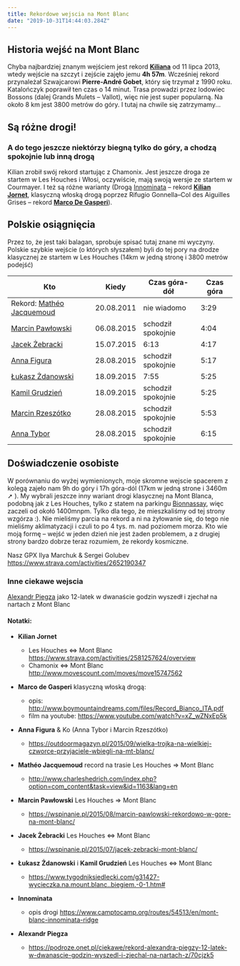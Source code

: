 ```yaml
---
title: Rekordowe wejscia na Mont Blanc
date: "2019-10-31T14:44:03.284Z"
---
```


## Historia wejść na Mont Blanc

Chyba najbardziej znanym wejściem jest rekord [**Kiliana**](#KilianJornet) od 11 lipca 2013,  wtedy wejście na szczyt i zejście zajęło jemu **4h 57m**. Wcześniej rekord przynależał Szwajcarowi **Pierre-André Gobet**, który się trzymał z 1990 roku. Katalończyk poprawił ten czas o 14 minut. Trasa prowadzi przez lodowiec Bossons (dalej Grands Mulets – Vallot), więc nie jest super popularną. Na około 8 km jest 3800 metrów do góry. I tutaj na chwile się zatrzymamy...

## Są różne drogi!

### A do tego jeszcze niektórzy biegną tylko do góry, a chodzą spokojnie lub inną drogą

Kilian zrobił swój rekord startując z Chamonix. Jest jeszcze droga ze startem w Les Houches i Włosi, oczywiście, mają swoją wersje ze startem w Courmayer. I też są różne warianty (Drogą [Innominata](#Innominata) – rekord [**Kilian Jornet**](#KilianJornet), klasyczną włoską drogą poprzez Rifugio Gonnella–Col des Aiguilles Grises – rekord [**Marco De Gasperi**](#MarcodeGasperi)).



## Polskie osiągnięcia

Przez to, że jest taki balagan, sprobuje spisać tutaj znane mi wyczyny. Polskie szybkie wejście (o których słyszałem) byli do tej pory na drodze klasycznej ze startem w Les Houches (14km w jedną stronę i 3800 metrów podejść)

| Kto | Kiedy | Czas góra-dół | Czas góra |
| ---- | ---- | ---- | ---- |
| Rekord: [Mathéo Jacquemoud](#MatheoJacquemoud) | 20.08.2011 | nie wiadomo | 3:29 |
| [Marcin Pawłowski](MarcinPawlowski) | 06.08.2015 | schodził spokojnie | 4:04 |
| [Jacek Żebracki](#JacekZebracki) | 15.07.2015 | 6:13 | 4:17 |
| [Anna Figura](#AnnaFigura) | 28.08.2015 | schodził spokojnie | 5:17 |
| [Łukasz Żdanowski](#LZKG) | 18.09.2015 | 7:55 | 5:25 |
| [Kamil Grudzień](#LZKG) | 18.09.2015 | schodził spokojnie | 5:25 |
| [Marcin Rzeszótko](#AnnaFigura) | 28.08.2015 | schodził spokojnie | 5:53 |
| [Anna Tybor](#AnnaFigura)  | 28.08.2015 | schodził spokojnie | 6:15 |



## Doświadczenie osobiste

W porównaniu do wyżej wymienionych, moje skromne wejscie spacerem z kolegą zajeło nam 9h do góry i 17h góra-dól (17km w jedną strone i 3460m ➚ ). My wybrali jeszcze inny wariant drogi klasycznej na Mont Blanca, podobną jak z Les Houches, tylko z statem na parkingu [Bionnassay](https://goo.gl/maps/Fsyirds1JL86Wy1t6), więc zaczeli od okołó 1400mnpm. Tylko dla tego, że mieszkaliśmy od tej strony wzgórza :). Nie mieliśmy parcia na rekord a ni na żyłowanie się, do tego nie mieliśmy aklimatyzacji i czuli to po 4 tys. m. nad poziomem morza. Kto wie moją formę – wejść w jeden dzień nie jest żaden problemem, a z drugiej strony bardzo dobrze teraz rozumiem, że rekordy kosmiczne.

Nasz GPX Ilya Marchuk & Sergei Golubev  https://www.strava.com/activities/2652190347


### Inne ciekawe wejscia

[Alexandr Piegza](#AlexandrPiegza) jako 12-latek w dwanaście godzin wyszedł i zjechał na nartach z Mont Blanc



#### Notatki:

* <a name="KilianJornet"></a>**Kilian Jornet**
  * Les Houches <=> Mont Blanc https://www.strava.com/activities/2581257624/overview
  * Chamonix <=> Mont Blanc  http://www.movescount.com/moves/move15747562



* <a name="MarcodeGasperi"></a>**Marco de Gasperi** klasyczną włoską drogą:
  * opis: http://www.boymountaindreams.com/files/Record_Bianco_ITA.pdf
  * film na youtube: https://www.youtube.com/watch?v=xZ_wZNxEp5k

* <a name="AnnaFigura"></a>**Anna Figura** & Ko (Anna Tybor i Marcin Rzeszótko)
  * https://outdoormagazyn.pl/2015/09/wielka-trojka-na-wielkiej-czworce-przyjaciele-wbiegli-na-mt-blanc/

* <a name="MatheoJacquemoud"></a>**Mathéo Jacquemoud** record na trasie Les Houches => Mont Blanc
  * http://www.charleshedrich.com/index.php?option=com_content&task=view&id=1163&lang=en

* <a name="MarcinPawlowski"></a>**Marcin Pawłowski**  Les Houches => Mont Blanc
  * https://wspinanie.pl/2015/08/marcin-pawlowski-rekordowo-w-gore-na-mont-blanc/

* <a name="JacekZebracki"></a>**Jacek  Żebracki** Les Houches <=> Mont Blanc
  * https://wspinanie.pl/2015/07/jacek-zebracki-mont-blanc/

* <a name="LZKG"></a>**Łukasz Żdanowski** i **Kamil Grudzień** Les Houches <=> Mont Blanc
  * https://www.tygodniksiedlecki.com/g31427-wycieczka.na.mount.blanc..biegiem.-0-1.htm#

* <a name="Innominata"></a> **Innominata** 
  * opis drogi https://www.camptocamp.org/routes/54513/en/mont-blanc-innominata-ridge

* <a name="AlexandrPiegza"></a>**Alexandr Piegza**
  * https://podroze.onet.pl/ciekawe/rekord-alexandra-piegzy-12-latek-w-dwanascie-godzin-wyszedl-i-zjechal-na-nartach-z/70cjzk5